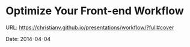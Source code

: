# Optimize Your Front-end Workflow

URL: https://christianv.github.io/presentations/workflow/?full#cover

Date: 2014-04-04
